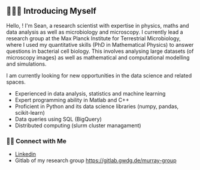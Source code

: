 

<!--
**smury/smury** is a ✨ _special_ ✨ repository because its `README.md` (this file) appears on your GitHub profile.

Here are some ideas to get you started:

- 🔭 I’m currently working on ...
- 🌱 I’m currently learning ...
- 👯 I’m looking to collaborate on ...
- 🤔 I’m looking for help with ...
- 💬 Ask me about ...
- 📫 How to reach me: ...
- 😄 Pronouns: ...
- ⚡ Fun fact: ...
-->


## 🙋🏻‍♂️ Introducing Myself

Hello, ! I'm Sean, a research scientist with expertise in physics, maths and data analysis as well as microbiology and microscopy. I currently lead a research group at the Max Planck Institute for Terrestrial Microbiology, where I used my quantitative skills (PhD in Mathematical Physics) to answer questions in bacterial cell biology. This involves analysing large datasets (of microscopy images) as well as mathematical and computational modelling and simulations.

I am currently looking for new opportunities in the data science and related spaces.

- Experienced in data analysis, statistics and machine learning
- Expert programming ability in Matlab and C++
- Proficient in Python and its data science libraries (numpy, pandas, scikit-learn)
- Data queries using SQL (BigQuery)
- Distributed computing (slurm cluster managament)
  
<!--
### 📚 Projects

 Welcome to my portfolio, where I showcase my [projects](https://github.com/katiehuangx/Portfolio-Guide/blob/main/README.md).

### 🛠️ Tools

- Language: SQL, Python
- Database: Google BigQuery, PostgreSQL, MySQL
- Visualization: Tableau, Looker Studio

-->

### 👋🏻 Connect with Me

- [Linkedin](https://www.linkedin.com/in/sean-murray-de/)
- Gitlab of my research group https://gitlab.gwdg.de/murray-group

